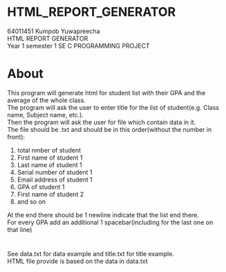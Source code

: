 # HTML_REPORT_GENERATOR

64011451 Kumpob Yuwapreecha<br />
HTML REPORT GENERATOR<br />
Year 1 semester 1 SE C PROGRAMMING PROJECT<br />

# About
This program will generate html for student list with their GPA and the average of the whole class.<br />
The program will ask the user to enter title for the list of student(e.g. Class name, Subject name, etc.).<br />
Then the program will ask the user for file which contain data in it.<br />
The file should be .txt and should be in this order(without the number in front):
1. total nmber of student
2. First name of student 1
3. Last name of student 1
4. Serial number of student 1
5. Email address of student 1
6. GPA of student 1
7. First name of student 2
8. and so on

At the end there should be 1 newline indicate that the list end there.<br />
For every GPA add an additional 1 spacebar(including for the last one on that line)
#
See data.txt for data example and title.txt for title example.<br />
HTML file provide is based on the data in data.txt
